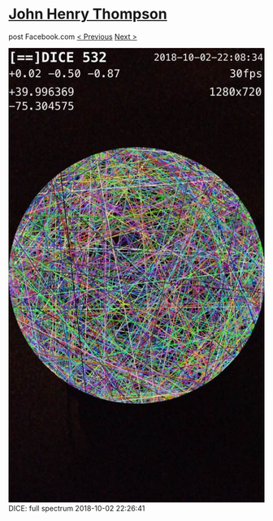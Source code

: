 # [John Henry Thompson](../README.md)
post Facebook.com
[< Previous](2018-10-03-2.md) [Next >](2018-10-02-2.md)

[![](../media/2018-10-02/Timeline-Photos-DICE-full-spectrum.jpg)](../README.md)
DICE: full spectrum
2018-10-02 22:26:41